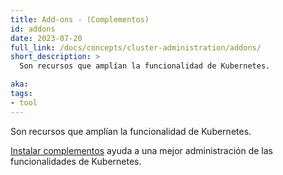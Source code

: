 ```yaml
---
title: Add-ons - (Complementos)
id: addons
date: 2023-07-20
full_link: /docs/concepts/cluster-administration/addons/
short_description: >
  Son recursos que amplían la funcionalidad de Kubernetes.

aka:
tags:
- tool
---
```

  Son recursos que amplían la funcionalidad de Kubernetes.

<!--more-->
[Instalar complementos](/docs/concepts/cluster-administration/addons/) ayuda a una mejor administración de las funcionalidades de Kubernetes.
